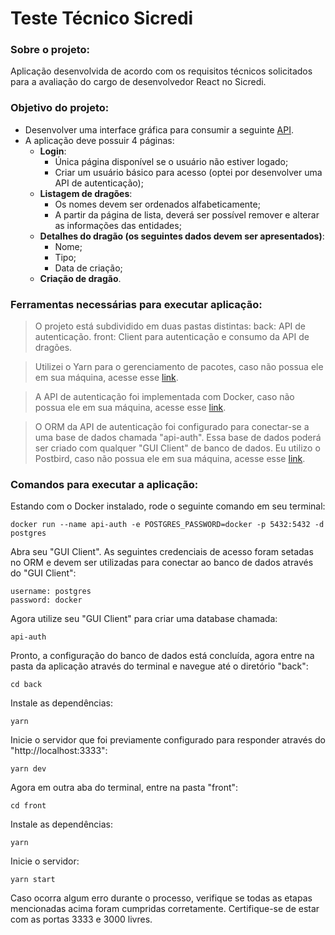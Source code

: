 # Teste Técnico Sicredi

### Sobre o projeto:

Aplicação desenvolvida de acordo com os requisitos técnicos
solicitados para a avaliação do cargo de desenvolvedor React no Sicredi.

### Objetivo do projeto:

- Desenvolver uma interface gráfica para consumir a seguinte [API](http://5c4b2a47aa8ee500142b4887.mockapi.io/api/v1/dragon).
- A aplicação deve possuir 4 páginas:
  - **Login**:
    - Única página disponível se o usuário não estiver logado;
    - Criar um usuário básico para acesso (optei por desenvolver uma API de autenticação);
  - **Listagem de dragões**:
    - Os nomes devem ser ordenados alfabeticamente;
    - A partir da página de lista, deverá ser possível remover e alterar as informações das entidades;
  - **Detalhes do dragão (os seguintes dados devem ser apresentados)**:
    - Nome;
    - Tipo;
    - Data de criação;
  - **Criação de dragão**.

### Ferramentas necessárias para executar aplicação:

> O projeto está subdividido em duas pastas distintas:
> back: API de autenticação.
> front: Client para autenticação e consumo da API de dragões.

> Utilizei o Yarn para o gerenciamento de pacotes,
> caso não possua ele em sua máquina,
> acesse esse [link](https://classic.yarnpkg.com/en/docs/install/#mac-stable).

> A API de autenticação foi implementada com Docker,
> caso não possua ele em sua máquina,
> acesse esse [link](https://www.docker.com/get-started).

> O ORM da API de autenticação foi configurado para
> conectar-se a uma base de dados chamada "api-auth".
> Essa base de dados poderá ser criado com
> qualquer "GUI Client" de banco de dados.
> Eu utilizo o Postbird,
> caso não possua ele em sua máquina,
> acesse esse [link](https://www.electronjs.org/apps/postbird).

### Comandos para executar a aplicação:

Estando com o Docker instalado,
rode o seguinte comando em seu terminal:

```
docker run --name api-auth -e POSTGRES_PASSWORD=docker -p 5432:5432 -d postgres
```

Abra seu "GUI Client".
As seguintes credenciais de acesso foram
setadas no ORM e devem ser utilizadas para
conectar ao banco de dados através do "GUI Client":

```
username: postgres
password: docker
```

Agora utilize seu "GUI Client" para criar uma database chamada:

```
api-auth
```

Pronto,
a configuração do banco de dados está concluída,
agora entre na pasta da aplicação através do terminal e
navegue até o diretório "back":

```
cd back
```

Instale as dependências:

```
yarn
```

Inicie o servidor que
foi previamente configurado para responder
através do "http://localhost:3333":

```
yarn dev
```

Agora em outra aba do terminal,
entre na pasta "front":

```
cd front
```

Instale as dependências:

```
yarn
```

Inicie o servidor:

```
yarn start
```

Caso ocorra algum erro durante o processo,
verifique se todas as etapas mencionadas acima
foram cumpridas corretamente.
Certifique-se de estar com as portas 3333 e 3000 livres.
